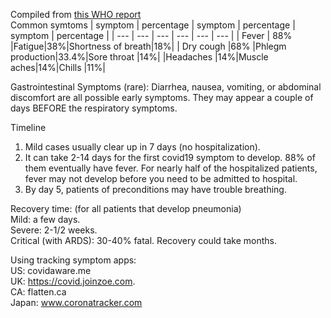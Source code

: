 Compiled from [this WHO report](https://www.who.int/docs/default-source/coronaviruse/who-china-joint-mission-on-covid-19-final-report.pdf)   
Common symtoms
| symptom | percentage | symptom | percentage | symptom | percentage |
| --- | --- | --- | --- | --- | --- |
| Fever | 88% |Fatigue|38%|Shortness of breath|18%|
| Dry cough |68% |Phlegm production|33.4%|Sore throat |14%|
|Headaches |14%|Muscle aches|14%|Chills |11%|

Gastrointestinal Symptoms (rare): 
Diarrhea, nausea, vomiting, or abdominal discomfort are all possible early symptoms. They may appear a couple of days BEFORE the respiratory symptoms. 

Timeline  
1) Mild cases usually clear up in 7 days (no hospitalization). 
2) It can take 2-14 days for the first covid19 symptom to develop. 88% of them eventually have fever. 
For nearly half of the hospitalized patients, fever may not develop before you need to be admitted to hospital. 
3) By day 5, patients of preconditions may have trouble breathing. 

Recovery time: (for all patients that develop pneumonia) \
Mild: a few days.     
Severe: 2-1/2 weeks.  
Critical (with ARDS): 30-40% fatal. Recovery could take months. 

Using tracking symptom apps:  \
US: covidaware.me\
UK: https://covid.joinzoe.com. \
CA: flatten.ca \
Japan: www.coronatracker.com   
